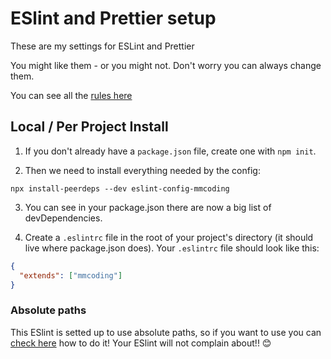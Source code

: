 # ESlint and Prettier setup

These are my settings for ESLint and Prettier

You might like them - or you might not. Don't worry you can always change them.

You can see all the [rules here](https://github.com/MiguelMachado-dev/eslint-config-mmcoding/blob/master/.eslintrc.js)

## Local / Per Project Install

1. If you don't already have a `package.json` file, create one with `npm init`.

2. Then we need to install everything needed by the config:

```
npx install-peerdeps --dev eslint-config-mmcoding
```

3. You can see in your package.json there are now a big list of devDependencies.

4. Create a `.eslintrc` file in the root of your project's directory (it should live where package.json does). Your `.eslintrc` file should look like this:

```json
{
  "extends": ["mmcoding"]
}
```

### Absolute paths

This ESlint is setted up to use absolute paths, so if you want to use you can [check here](https://miguelmachado.dev/absolute-imports-with-create-react-app/) how to do it! Your ESlint will not complain about!! 😊

